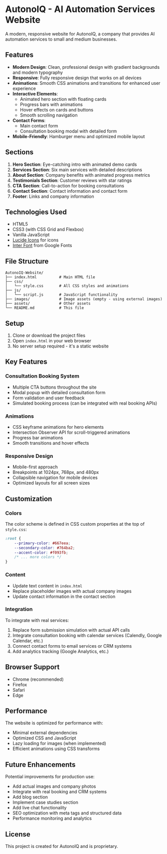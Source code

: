 # AutonoIQ - AI Automation Services Website

A modern, responsive website for AutonoIQ, a company that provides AI automation services to small and medium businesses.

## Features

- **Modern Design**: Clean, professional design with gradient backgrounds and modern typography
- **Responsive**: Fully responsive design that works on all devices
- **Animations**: Smooth CSS animations and transitions for enhanced user experience
- **Interactive Elements**: 
  - Animated hero section with floating cards
  - Progress bars with animations
  - Hover effects on cards and buttons
  - Smooth scrolling navigation
- **Contact Forms**: 
  - Main contact form
  - Consultation booking modal with detailed form
- **Mobile-Friendly**: Hamburger menu and optimized mobile layout

## Sections

1. **Hero Section**: Eye-catching intro with animated demo cards
2. **Services Section**: Six main services with detailed descriptions
3. **About Section**: Company benefits with animated progress metrics
4. **Testimonials Section**: Customer reviews with star ratings
5. **CTA Section**: Call-to-action for booking consultations
6. **Contact Section**: Contact information and contact form
7. **Footer**: Links and company information

## Technologies Used

- HTML5
- CSS3 (with CSS Grid and Flexbox)
- Vanilla JavaScript
- [Lucide Icons](https://lucide.dev/) for icons
- [Inter Font](https://fonts.google.com/specimen/Inter) from Google Fonts

## File Structure

```
AutonoIQ-Website/
├── index.html          # Main HTML file
├── css/
│   └── style.css       # All CSS styles and animations
├── js/
│   └── script.js       # JavaScript functionality
├── images/             # Image assets (empty - using external images)
├── assets/             # Other assets
└── README.md           # This file
```

## Setup

1. Clone or download the project files
2. Open `index.html` in your web browser
3. No server setup required - it's a static website

## Key Features

### Consultation Booking System
- Multiple CTA buttons throughout the site
- Modal popup with detailed consultation form
- Form validation and user feedback
- Simulated booking process (can be integrated with real booking APIs)

### Animations
- CSS keyframe animations for hero elements
- Intersection Observer API for scroll-triggered animations
- Progress bar animations
- Smooth transitions and hover effects

### Responsive Design
- Mobile-first approach
- Breakpoints at 1024px, 768px, and 480px
- Collapsible navigation for mobile devices
- Optimized layouts for all screen sizes

## Customization

### Colors
The color scheme is defined in CSS custom properties at the top of `style.css`:
```css
:root {
    --primary-color: #667eea;
    --secondary-color: #764ba2;
    --accent-color: #f093fb;
    /* ... more colors */
}
```

### Content
- Update text content in `index.html`
- Replace placeholder images with actual company images
- Update contact information in the contact section

### Integration
To integrate with real services:
1. Replace form submission simulation with actual API calls
2. Integrate consultation booking with calendar services (Calendly, Google Calendar, etc.)
3. Connect contact forms to email services or CRM systems
4. Add analytics tracking (Google Analytics, etc.)

## Browser Support

- Chrome (recommended)
- Firefox
- Safari
- Edge

## Performance

The website is optimized for performance with:
- Minimal external dependencies
- Optimized CSS and JavaScript
- Lazy loading for images (when implemented)
- Efficient animations using CSS transforms

## Future Enhancements

Potential improvements for production use:
- Add actual images and company photos
- Integrate with real booking and CRM systems
- Add blog section
- Implement case studies section
- Add live chat functionality
- SEO optimization with meta tags and structured data
- Performance monitoring and analytics

## License

This project is created for AutonoIQ and is proprietary.